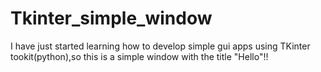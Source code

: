 # Tkinter_simple_window


 I have just started learning how to develop simple gui apps using TKinter tookit(python),so this is a simple window  with the title "Hello"!!
 
 
